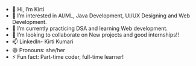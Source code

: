 - 👋 Hi, I’m Kirti
- 👀 I’m interested in AI/ML, Java Development, UI/UX Designing and Web Development.
- 🌱 I’m currently practicing DSA and learning Web development.
- 💞️ I’m looking to collaborate on New projects and good internships!!
- 📫 LinkedIn- Kirti Kumari
- 😄 Pronouns: she/her
- ⚡ Fun fact: Part-time coder, full-time learner! 

<!---
KirtiKumari408/KirtiKumari408 is a ✨ special ✨ repository because its `README.md` (this file) appears on your GitHub profile.
You can click the Preview link to take a look at your changes.
--->
